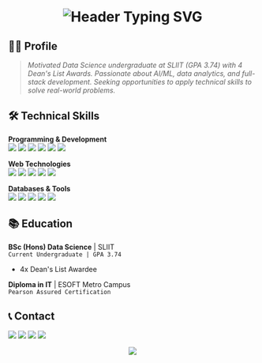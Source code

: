 <!-- Dynamic header with banner image -->
<h1 align="center"> 
  <img src="https://readme-typing-svg.herokuapp.com?font=Fira+Code&weight=600&size=26&duration=4000&pause=1000&color=22D3EE&center=true&vCenter=true&width=500&lines=Chanupa+Athsara;Data+Science+Undergraduate;AI%2FML+%7C+Full-Stack+Developer" alt="Header Typing SVG">
</h1>

## 👨‍💻 Profile
> *Motivated Data Science undergraduate at SLIIT (GPA 3.74) with 4 Dean's List Awards. Passionate about AI/ML, data analytics, and full-stack development. Seeking opportunities to apply technical skills to solve real-world problems.*

## 🛠️ Technical Skills
**Programming & Development**  
![](https://img.shields.io/badge/-Java-007396?logo=java&logoColor=white)
![](https://img.shields.io/badge/-Python-3776AB?logo=python&logoColor=white)
![](https://img.shields.io/badge/-JavaScript-F7DF1E?logo=javascript&logoColor=black)
![](https://img.shields.io/badge/-PHP-777BB4?logo=php&logoColor=white)
![](https://img.shields.io/badge/-C++-00599C?logo=c%2B%2B&logoColor=white)
![](https://img.shields.io/badge/-Kotlin-7F52FF?logo=kotlin&logoColor=white)

**Web Technologies**  
![](https://img.shields.io/badge/-React-61DAFB?logo=react&logoColor=black)
![](https://img.shields.io/badge/-Node.js-339933?logo=node.js&logoColor=white)
![](https://img.shields.io/badge/-Express-000000?logo=express&logoColor=white)
![](https://img.shields.io/badge/-HTML5-E34F26?logo=html5&logoColor=white)
![](https://img.shields.io/badge/-CSS3-1572B6?logo=css3&logoColor=white)

**Databases & Tools**  
![](https://img.shields.io/badge/-MySQL-4479A1?logo=mysql&logoColor=white)
![](https://img.shields.io/badge/-MongoDB-47A248?logo=mongodb&logoColor=white)
![](https://img.shields.io/badge/-Git-F05032?logo=git&logoColor=white)
![](https://img.shields.io/badge/-Postman-FF6C37?logo=postman&logoColor=white)
![](https://img.shields.io/badge/-OpenCV-5C3EE8?logo=opencv&logoColor=white)

## 📚 Education
**BSc (Hons) Data Science** | SLIIT  
`Current Undergraduate | GPA 3.74`  
- 4x Dean's List Awardee

**Diploma in IT** | ESOFT Metro Campus  
`Pearson Assured Certification`

## 📞 Contact
[![](https://img.shields.io/badge/Gmail-athsara141@gmail.com-D14836?logo=gmail)](mailto:athsara141@gmail.com)
[![](https://img.shields.io/badge/LinkedIn-chanupa--athsara-0077B5?logo=linkedin)](https://www.linkedin.com/in/chanupa-athsara-4a78a8236/)
[![](https://img.shields.io/badge/Portfolio-chanupa.tech-4285F4?logo=google-chrome)](http://www.chanupa.tech/)
[![](https://img.shields.io/badge/Phone-%2B94766992183-green?logo=whatsapp)](tel:+94766992183)

<div align="center">
  <a href="https://github.com/chanupa2002?tab=repositories">
    <img src="https://capsule-render.vercel.app/api?type=waving&color=gradient&height=150&section=footer&text=Explore%20My%20Projects%20→&fontSize=24&fontAlignY=70">
  </a>
</div>
